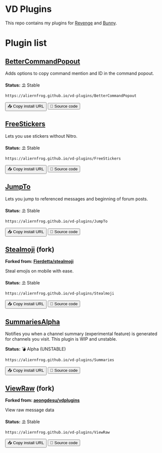 # VD Plugins
This repo contains my plugins for [Revenge](https://github.com/revenge-mod) and [Bunny](https://github.com/pyoncord/Bunny).

# Plugin list
## [BetterCommandPopout](https://aliernfrog.github.io/vd-plugins/BetterCommandPopout)

Adds options to copy command mention and ID in the command popout.

**Status:** ⛱️ Stable

`https://aliernfrog.github.io/vd-plugins/BetterCommandPopout`

<button onClick="navigator.clipboard.writeText('https://aliernfrog.github.io/vd-plugins/BetterCommandPopout')">📥 Copy install URL</button> <a href="https://github.com/aliernfrog/vd-plugins/tree/master/plugins/BetterCommandPopout"><button>🧪 Source code</button></a>

## [FreeStickers](https://aliernfrog.github.io/vd-plugins/FreeStickers)

Lets you use stickers without Nitro.

**Status:** ⛱️ Stable

`https://aliernfrog.github.io/vd-plugins/FreeStickers`

<button onClick="navigator.clipboard.writeText('https://aliernfrog.github.io/vd-plugins/FreeStickers')">📥 Copy install URL</button> <a href="https://github.com/aliernfrog/vd-plugins/tree/master/plugins/FreeStickers"><button>🧪 Source code</button></a>

## [JumpTo](https://aliernfrog.github.io/vd-plugins/JumpTo)

Lets you jump to referenced messages and beginning of forum posts.

**Status:** ⛱️ Stable

`https://aliernfrog.github.io/vd-plugins/JumpTo`

<button onClick="navigator.clipboard.writeText('https://aliernfrog.github.io/vd-plugins/JumpTo')">📥 Copy install URL</button> <a href="https://github.com/aliernfrog/vd-plugins/tree/master/plugins/JumpTo"><button>🧪 Source code</button></a>

## [Stealmoji](https://aliernfrog.github.io/vd-plugins/Stealmoji) (fork)

**Forked from: [Fierdetta/stealmoji](https://github.com/Fierdetta/stealmoji)**

Steal emojis on mobile with ease.

**Status:** ⛱️ Stable

`https://aliernfrog.github.io/vd-plugins/Stealmoji`

<button onClick="navigator.clipboard.writeText('https://aliernfrog.github.io/vd-plugins/Stealmoji')">📥 Copy install URL</button> <a href="https://github.com/aliernfrog/vd-plugins/tree/master/plugins/Stealmoji"><button>🧪 Source code</button></a>

## [SummariesAlpha](https://aliernfrog.github.io/vd-plugins/Summaries)

Notifies you when a channel summary (experimental feature) is generated for channels you visit. This plugin is WIP and unstable.

**Status:** 💣 Alpha (UNSTABLE)

`https://aliernfrog.github.io/vd-plugins/Summaries`

<button onClick="navigator.clipboard.writeText('https://aliernfrog.github.io/vd-plugins/Summaries')">📥 Copy install URL</button> <a href="https://github.com/aliernfrog/vd-plugins/tree/master/plugins/Summaries"><button>🧪 Source code</button></a>

## [ViewRaw](https://aliernfrog.github.io/vd-plugins/ViewRaw) (fork)

**Forked from: [aeongdesu/vdplugins](https://github.com/aeongdesu/vdplugins)**

View raw message data

**Status:** ⛱️ Stable

`https://aliernfrog.github.io/vd-plugins/ViewRaw`

<button onClick="navigator.clipboard.writeText('https://aliernfrog.github.io/vd-plugins/ViewRaw')">📥 Copy install URL</button> <a href="https://github.com/aliernfrog/vd-plugins/tree/master/plugins/ViewRaw"><button>🧪 Source code</button></a>
